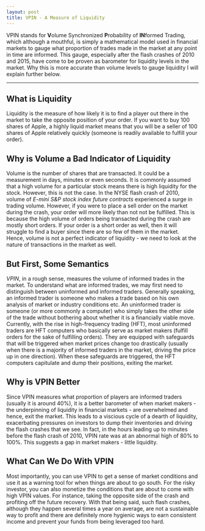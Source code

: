 ```yaml
---
layout: post
title: VPIN - A Measure of Liquidity
---
```


VPIN stands for **V**olume Synchronized **P**robability of **IN**formed Trading, which although a mouthful, is simply a mathematical model used in financial markets to gauge what proportion of trades made in the market at any point in time are informed. This gauge, especially after the flash crashes of 2010 and 2015, have come to be proven as barometer for liquidity levels in the market. Why this is more accurate than volume levels to gauge liquidity I will explain further below.

---
## What is Liquidity
Liquidity is the measure of how likely it is to find a player out there in the market to take the opposite position of your order. If you want to buy 100 shares of Apple, a highly liquid market means that you will be a seller of 100 shares of Apple relatively quickly (someone is readily available to fulfill your order).

## Why is Volume a Bad Indicator of Liquidity
Volume is the number of shares that are transacted. It could be a measurement in days, minutes or even seconds. It is commonly assumed that a high volume for a particular stock means there is high liquidity for the stock. However, this is not the case. In the NYSE flash crash of 2010, volume of *E-mini S&P stock index future contracts* experienced a surge in trading volume. However, if you were to place a sell order on the market during the crash, your order will more likely than not not be fulfilled. This is because the high volume of orders being transacted during the crash are mostly short orders. If your order is a short order as well, then it will struggle to find a buyer since there are so few of them in the market. Hence, volume is not a perfect indicator of liquidity - we need to look at the nature of transactions in the market as well.

## But First, Some Semantics
*VPIN*, in a rough sense, measures the volume of informed trades in the market. To understand what are informed trades, we may first need to distinguish between uninformed and informed traders. Generally speaking, an informed trader is someone who makes a trade based on his own analysis of market or industry conditions etc. An uninformed trader is someone (or more commonly a computer) who simply takes the other side of the trade without bothering about whether it is a financially viable move. Currently, with the rise in high-frequency trading (HFT), most uninformed traders are HFT computers who basically serve as market makers (fulfill orders for the sake of fulfilling orders). They are equipped with safeguards that will be triggered when market prices change too drastically (usually when there is a majority of informed traders in the market, driving the price up in one direction). When these safeguards are triggered, the HFT computers capitulate and dump their positions, exiting the market.

## Why is VPIN Better
Since VPIN measures what proportion of players are informed traders (usually it is around 40%), it is a better barometer of when market makers - the underpinning of liquidity in financial markets - are overwhelmed and hence, exit the market. This leads to a viscious cycle of a dearth of liquidity, exacerbating pressures on investors to dump their inventories and driving the flash crashes that we see. In fact, in the hours leading up to minutes before the flash crash of 2010, VPIN rate was at an abnormal high of 80% to 100%. This suggests a gap in market makers - little liquidity.

## What Can We Do With VPIN
Most importantly, you can use VPIN to get a sense of market conditions and use it as a warning tool for when things are about to go south. For the risky investor, you can also monetize the conditions that are about to come with high VPIN values. For instance, taking the opposite side of the crash and profiting off the future recovery. With that being said, such flash crashes, although they happen several times a year on average, are not a sustainable way to profit and there are definitely more hygienic ways to earn consistent income and prevent your funds from being leveraged too hard.